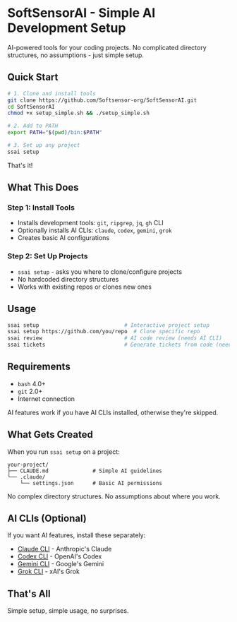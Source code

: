 # SoftSensorAI - Simple AI Development Setup

AI-powered tools for your coding projects. No complicated directory structures, no assumptions - just simple setup.

## Quick Start

```bash
# 1. Clone and install tools
git clone https://github.com/Softsensor-org/SoftSensorAI.git
cd SoftSensorAI
chmod +x setup_simple.sh && ./setup_simple.sh

# 2. Add to PATH
export PATH="$(pwd)/bin:$PATH"

# 3. Set up any project
ssai setup
```

That's it!

## What This Does

### Step 1: Install Tools
- Installs development tools: `git`, `ripgrep`, `jq`, `gh` CLI
- Optionally installs AI CLIs: `claude`, `codex`, `gemini`, `grok`
- Creates basic AI configurations

### Step 2: Set Up Projects
- `ssai setup` - asks you where to clone/configure projects
- No hardcoded directory structures
- Works with existing repos or clones new ones

## Usage

```bash
ssai setup                           # Interactive project setup
ssai setup https://github.com/you/repo  # Clone specific repo
ssai review                          # AI code review (needs AI CLI)
ssai tickets                         # Generate tickets from code (needs AI CLI)
```

## Requirements

- `bash` 4.0+
- `git` 2.0+
- Internet connection

AI features work if you have AI CLIs installed, otherwise they're skipped.

## What Gets Created

When you run `ssai setup` on a project:

```
your-project/
├── CLAUDE.md              # Simple AI guidelines
└── .claude/
    └── settings.json      # Basic AI permissions
```

No complex directory structures. No assumptions about where you work.

## AI CLIs (Optional)

If you want AI features, install these separately:
- [Claude CLI](https://claude.ai) - Anthropic's Claude
- [Codex CLI](https://openai.com) - OpenAI's Codex
- [Gemini CLI](https://gemini.google.com) - Google's Gemini
- [Grok CLI](https://grok.com) - xAI's Grok

## That's All

Simple setup, simple usage, no surprises.
